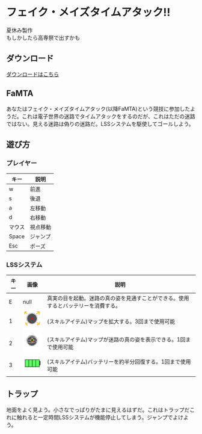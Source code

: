 # フェイク・メイズタイムアタック!!
夏休み製作  
もしかしたら高専祭で出すかも　　
## ダウンロード
[ダウンロードはこちら](https://github.com/rangea100/3Dlabyrinse-by-Godot/releases/latest)
## FaMTA
あなたはフェイク・メイズタイムアタック(以降FaMTA)という競技に参加したようだ。これは電子世界の迷路でタイムアタックをするのだが、これはただの迷路ではない。見える迷路は偽りの迷路だ。LSSシステムを駆使してゴールしよう。
## 遊び方
### プレイヤー
|キー|説明|
|--|--|
|w|前進|
|s|後退|
|a|左移動|
|d|右移動|
|マウス|視点移動|
|Space|ジャンプ|
|Esc|ポーズ|
### LSSシステム
|キー|画像|説明|
|--|--|--|
|E|null|真実の目を起動。迷路の真の姿を見通すことができる。使用するとバッテリーを消費する。|
|1|![alt text](assets/item_mapex.png) |(スキルアイテム)マップを拡大する。3回まで使用可能|
|2|![alt text](assets/item_truemap.png)|(スキルアイテム)マップが迷路の真の姿を表示できる。1回まで使用可能|
|3|![alt text](assets/item_buttery.png)|(スキルアイテム)バッテリーを約半分回復する。1回まで使用可能|
## トラップ
地面をよく見よう。小さなでっぱりがたまに見えるはずだ。これはトラップだこれに触れると一定時間LSSシステムが機能停止してしまう。ジャンプでよけよう。
